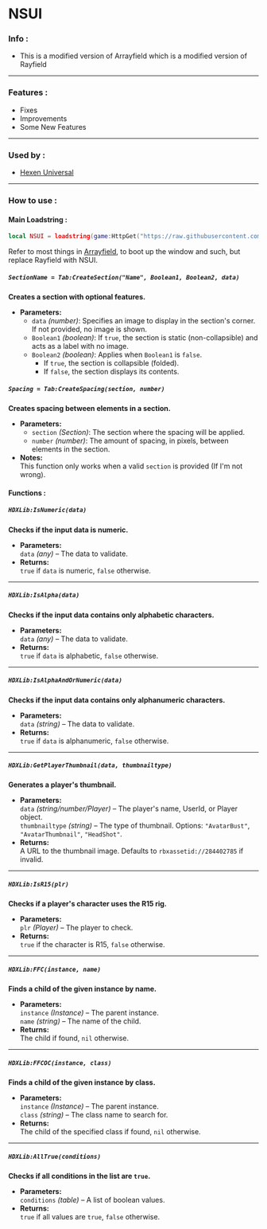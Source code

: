 # NSUI
### Info :
- This is a modified version of Arrayfield which is a modified version of Rayfield
---
### Features : 
- Fixes
- Improvements
- Some New Features
---
### Used by :
- [Hexen Universal](https://github.com/Teremanphius/HexUni.Dev)
---
### How to use : 
#### Main Loadstring : 
```lua
local NSUI = loadstring(game:HttpGet("https://raw.githubusercontent.com/rrAsus/NSUI/main/main.lua"))()
```
Refer to most things in [Arrayfield](https://arraydocumentation.vercel.app/en/windows), to boot up the window and such, but replace Rayfield with NSUI.
##### `SectionName = Tab:CreateSection("Name", Boolean1, Boolean2, data)`
**Creates a section with optional features.**
- **Parameters:**
  - `data` *(number)*: Specifies an image to display in the section's corner. If not provided, no image is shown.
  - `Boolean1` *(boolean)*: If `true`, the section is static (non-collapsible) and acts as a label with no image.
  - `Boolean2` *(boolean)*: Applies when `Boolean1` is `false`.  
    - If `true`, the section is collapsible (folded).  
    - If `false`, the section displays its contents.
##### `Spacing = Tab:CreateSpacing(section, number)`
**Creates spacing between elements in a section.**
- **Parameters:**
  - `section` *(Section)*: The section where the spacing will be applied.
  - `number` *(number)*: The amount of spacing, in pixels, between elements in the section.
- **Notes:**  
  This function only works when a valid `section` is provided (If I'm not wrong).
#### Functions :

##### `HDXLib:IsNumeric(data)`
**Checks if the input data is numeric.**  
- **Parameters:**  
  `data` *(any)* – The data to validate.  
- **Returns:**  
  `true` if `data` is numeric, `false` otherwise.
---
##### `HDXLib:IsAlpha(data)`
**Checks if the input data contains only alphabetic characters.**  
- **Parameters:**  
  `data` *(any)* – The data to validate.  
- **Returns:**  
  `true` if `data` is alphabetic, `false` otherwise.
---
##### `HDXLib:IsAlphaAndOrNumeric(data)`
**Checks if the input data contains only alphanumeric characters.**  
- **Parameters:**  
  `data` *(string)* – The data to validate.  
- **Returns:**  
  `true` if `data` is alphanumeric, `false` otherwise.
---
##### `HDXLib:GetPlayerThumbnail(data, thumbnailtype)`
**Generates a player's thumbnail.**  
- **Parameters:**  
  `data` *(string/number/Player)* – The player's name, UserId, or Player object.  
  `thumbnailtype` *(string)* – The type of thumbnail. Options: `"AvatarBust"`, `"AvatarThumbnail"`, `"HeadShot"`.  
- **Returns:**  
  A URL to the thumbnail image. Defaults to `rbxassetid://284402785` if invalid.
---
##### `HDXLib:IsR15(plr)`
**Checks if a player's character uses the R15 rig.**  
- **Parameters:**  
  `plr` *(Player)* – The player to check.  
- **Returns:**  
  `true` if the character is R15, `false` otherwise.
---
##### `HDXLib:FFC(instance, name)`
**Finds a child of the given instance by name.**  
- **Parameters:**  
  `instance` *(Instance)* – The parent instance.  
  `name` *(string)* – The name of the child.  
- **Returns:**  
  The child if found, `nil` otherwise.
---
##### `HDXLib:FFCOC(instance, class)`
**Finds a child of the given instance by class.**  
- **Parameters:**  
  `instance` *(Instance)* – The parent instance.  
  `class` *(string)* – The class name to search for.  
- **Returns:**  
  The child of the specified class if found, `nil` otherwise.
---
##### `HDXLib:AllTrue(conditions)`
**Checks if all conditions in the list are `true`.**  
- **Parameters:**  
  `conditions` *(table)* – A list of boolean values.  
- **Returns:**  
  `true` if all values are `true`, `false` otherwise.
